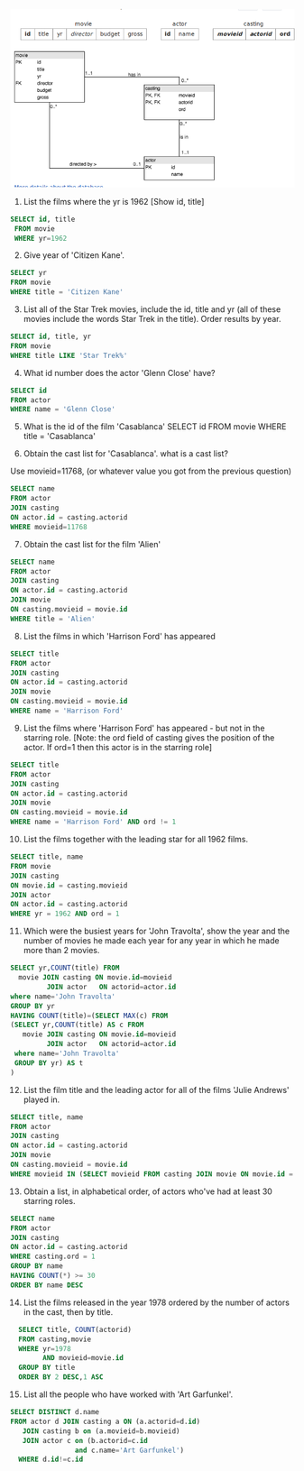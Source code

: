 ![more_join](more_join.png)

1. List the films where the yr is 1962 [Show id, title]

```sql
SELECT id, title
 FROM movie
 WHERE yr=1962
```

2.  Give year of 'Citizen Kane'.

```sql
SELECT yr
FROM movie
WHERE title = 'Citizen Kane'
```

3. List all of the Star Trek movies, include the id, title and yr (all of these movies include the words Star Trek in the title). Order results by year.

```sql
SELECT id, title, yr
FROM movie
WHERE title LIKE 'Star Trek%'
```

4. What id number does the actor 'Glenn Close' have?

```sql
SELECT id
FROM actor
WHERE name = 'Glenn Close'
```

5. What is the id of the film 'Casablanca'
   SELECT id
   FROM movie
   WHERE title = 'Casablanca'

6. Obtain the cast list for 'Casablanca'.
   what is a cast list?

Use movieid=11768, (or whatever value you got from the previous question)

```sql
SELECT name
FROM actor
JOIN casting
ON actor.id = casting.actorid
WHERE movieid=11768
```

7. Obtain the cast list for the film 'Alien'

```sql
SELECT name
FROM actor
JOIN casting
ON actor.id = casting.actorid
JOIN movie
ON casting.movieid = movie.id
WHERE title = 'Alien'
```

8. List the films in which 'Harrison Ford' has appeared

```sql
SELECT title
FROM actor
JOIN casting
ON actor.id = casting.actorid
JOIN movie
ON casting.movieid = movie.id
WHERE name = 'Harrison Ford'
```

9. List the films where 'Harrison Ford' has appeared - but not in the starring role. [Note: the ord field of casting gives the position of the actor. If ord=1 then this actor is in the starring role]

```sql
SELECT title
FROM actor
JOIN casting
ON actor.id = casting.actorid
JOIN movie
ON casting.movieid = movie.id
WHERE name = 'Harrison Ford' AND ord != 1
```

10. List the films together with the leading star for all 1962 films.

```sql
SELECT title, name
FROM movie
JOIN casting
ON movie.id = casting.movieid
JOIN actor
ON actor.id = casting.actorid
WHERE yr = 1962 AND ord = 1
```

11. Which were the busiest years for 'John Travolta', show the year and the number of movies he made each year for any year in which he made more than 2 movies.

```sql
SELECT yr,COUNT(title) FROM
  movie JOIN casting ON movie.id=movieid
         JOIN actor   ON actorid=actor.id
where name='John Travolta'
GROUP BY yr
HAVING COUNT(title)=(SELECT MAX(c) FROM
(SELECT yr,COUNT(title) AS c FROM
   movie JOIN casting ON movie.id=movieid
         JOIN actor   ON actorid=actor.id
 where name='John Travolta'
 GROUP BY yr) AS t
)
```

12. List the film title and the leading actor for all of the films 'Julie Andrews' played in.

```sql
SELECT title, name
FROM actor
JOIN casting
ON actor.id = casting.actorid
JOIN movie
ON casting.movieid = movie.id
WHERE movieid IN (SELECT movieid FROM casting JOIN movie ON movie.id = casting.movieid JOIN actor ON actor.id = casting.actorid WHERE name = 'Julie Andrews') && ord = 1
```

13. Obtain a list, in alphabetical order, of actors who've had at least 30 starring roles.

```sql
SELECT name
FROM actor
JOIN casting
ON actor.id = casting.actorid
WHERE casting.ord = 1
GROUP BY name
HAVING COUNT(*) >= 30
ORDER BY name DESC
```

14. List the films released in the year 1978 ordered by the number of actors in the cast, then by title.

```sql
  SELECT title, COUNT(actorid)
  FROM casting,movie
  WHERE yr=1978
        AND movieid=movie.id
  GROUP BY title
  ORDER BY 2 DESC,1 ASC
```

15. List all the people who have worked with 'Art Garfunkel'.

```sql
SELECT DISTINCT d.name
FROM actor d JOIN casting a ON (a.actorid=d.id)
   JOIN casting b on (a.movieid=b.movieid)
   JOIN actor c on (b.actorid=c.id
                and c.name='Art Garfunkel')
  WHERE d.id!=c.id
```
